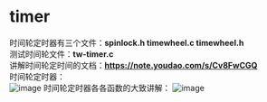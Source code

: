 # timer
  时间轮定时器有三个文件：**spinlock.h  timewheel.c  timewheel.h**  
  测试时间轮文件：**tw-timer.c**  
  讲解时间轮定时间的文档：**https://note.youdao.com/s/Cv8FwCGQ**  
  时间轮定时器：  
  ![image](https://user-images.githubusercontent.com/35031390/204088793-b2c77d8e-1b51-428e-bb64-9f933fb9aef8.png)
  时间轮定时器各各函数的大致讲解：
  ![image](https://user-images.githubusercontent.com/35031390/204088829-a03d661d-597d-4efa-8dfe-339547a090e9.png)

  
